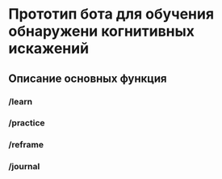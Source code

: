 # Прототип бота для обучения обнаружени когнитивных искажений

## Описание основных функция

### /learn

### /practice

### /reframe

### /journal

